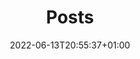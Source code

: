 ---
title: "Posts"
date: 2022-06-13T20:55:37+01:00
draft: false

showDate : true
showDateUpdated : true
showHeadingAnchors : false
showPagination : false
showReadingTime : false
showTableOfContents : false 
showTaxonomies : false 
showWordCount : false
showSummary : true
sharingLinks : false

---